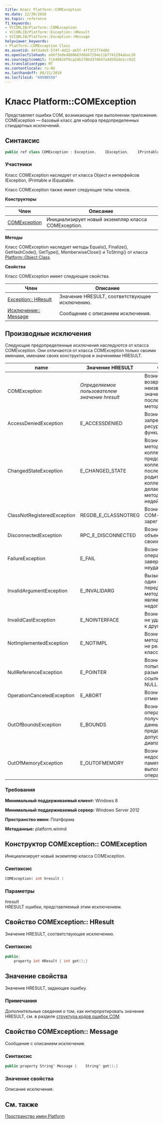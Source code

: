 ```yaml
---
title: Класс Platform::COMException
ms.date: 12/30/2016
ms.topic: reference
f1_keywords:
- VCCORLIB/Platform::COMException
- VCCORLIB/Platform::Exception::HResult
- VCCORLIB/Platform::Exception::Message
helpviewer_keywords:
- Platform::COMException Class
ms.assetid: 44fda4e5-574f-4d12-ab5f-4ff3f277448d
ms.openlocfilehash: eb6f3e0e4860687d0d47294e11b7741294abac20
ms.sourcegitcommit: fcb48824f9ca24b1f8bd37d647a4d592de1cc925
ms.translationtype: MT
ms.contentlocale: ru-RU
ms.lasthandoff: 08/15/2019
ms.locfileid: "69500550"
---
```

# <a name="platformcomexception-class"></a>Класс Platform::COMException

Представляет ошибки COM, возникающие при выполнении приложения. COMException — базовый класс для набора предопределенных стандартных исключений.

## <a name="syntax"></a>Синтаксис

```cpp
public ref class COMException : Exception,    IException,    IPrintable,    IEquatable
```

### <a name="members"></a>Участники

Класс COMException наследует от класса Object и интерфейсов IException, IPrintable и IEquatable.

Класс COMException также имеет следующие типы членов.

**Конструкторы**

|Член|Описание|
|------------|-----------------|
|[COMException](#ctor)|Инициализирует новый экземпляр класса COMException.|

**Методы**

Класс COMException наследует методы Equals(), Finalize(), GetHashCode(), GetType(), MemberwiseClose() и ToString() от класса [Platform::Object Class](../cppcx/platform-object-class.md).

**Свойства**

Класс COMException имеет следующие свойства.

|Член|Описание|
|------------|-----------------|
|[Exception:: HResult](#hresult)|Значение HRESULT, соответствующее исключению.|
|[Исключение:: Message](#message)|Сообщение с описанием исключения.|

## <a name="derived-exceptions"></a>Производные исключения

Следующие предопределенные исключения наследуются от класса COMException. Они отличаются от класса COMException только своими именами, именами своих конструкторов и значениями HRESULT.

|name|Значение HRESULT|Описание|
|----------|------------------------|-----------------|
|COMException|*Определяемое пользователем значение hresult*|Возникает при возвращении неизвестного значения HRESULT после вызова метода COM.|
|AccessDeniedException|E_ACCESSDENIED|Возникает при запрете доступа к ресурсу или функции.|
|ChangedStateException|E_CHANGED_STATE|Возникает, если метод итератора коллекции или представления коллекции вызван после изменения родительской коллекции, что делает результаты метода недействительными.|
|ClassNotRegisteredException|REGDB_E_CLASSNOTREG|Возникает, если COM-класс не зарегистрирован.|
|DisconnectedException|RPC_E_DISCONNECTED|Возникает, если объект отключен от своих клиентов.|
|FailureException|E_FAIL|Возникает, если операция завершается неудачно.|
|InvalidArgumentException|E_INVALIDARG|Вызывается, если один из передаваемых методу аргументов является недопустимым.|
|InvalidCastException|E_NOINTERFACE|Возникает, если тип не удается привести к другому типу.|
|NotImplementedException|E_NOTIMPL|Возникает, если метод интерфейса не реализован в классе.|
|NullReferenceException|E_POINTER|Возникает при попытке разыменовать ссылку на объект NULL.|
|OperationCanceledException|E_ABORT|Возникает при отмене операции.|
|OutOfBoundsException|E_BOUNDS|Возникает, когда операция пытается получить доступ к данным за пределами допустимого диапазона.|
|OutOfMemoryException|E_OUTOFMEMORY|Возникает, если недостаточно памяти для выполнения операции.|

### <a name="requirements"></a>Требования

**Минимальный поддерживаемый клиент:** Windows 8

**Минимальный поддерживаемый сервер:** Windows Server 2012

**Пространство имен:** Платформа

**Метаданные:** platform.winmd

## <a name="ctor"></a>Конструктор COMException:: COMException

Инициализирует новый экземпляр класса COMException.

### <a name="syntax"></a>Синтаксис

```cpp
COMException( int hresult )
```

### <a name="parameters"></a>Параметры

*hresult*<br/>
HRESULT ошибки, представляемый этим исключением.

## <a name="hresult"></a>Свойство COMException:: HResult

Значение HRESULT, соответствующее исключению.

### <a name="syntax"></a>Синтаксис

```cpp
public:
    property int HResult { int get();}
```

## <a name="property-value"></a>Значение свойства

Значение HRESULT, задающее ошибку.

### <a name="remarks"></a>Примечания

Дополнительные сведения о том, как интерпретировать значение HRESULT, см. в разделе [структура кодов ошибок COM](/windows/win32/com/structure-of-com-error-codes).

## <a name="message"></a>Свойство COMException:: Message

Сообщение с описанием исключения.

### <a name="syntax"></a>Синтаксис

```cpp
public:property String^ Message {    String^ get();}
```

### <a name="property-value"></a>Значение свойства

Описание исключения.

## <a name="see-also"></a>См. также

[Пространство имен Platform](../cppcx/platform-namespace-c-cx.md)

